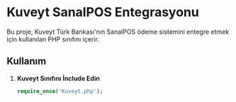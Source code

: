 # Kuveyt SanalPOS Entegrasyonu

Bu proje, Kuveyt Türk Bankası'nın SanalPOS ödeme sistemini entegre etmek için kullanılan PHP sınıfını içerir.

## Kullanım

1. **Kuveyt Sınıfını İnclude Edin**

   ```php
   require_once('Kuveyt.php');

